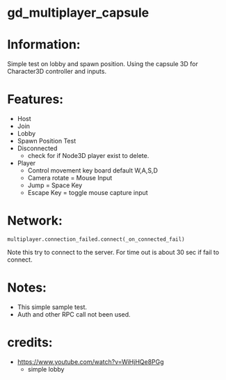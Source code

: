 # gd_multiplayer_capsule

# Information:
  Simple test on lobby and spawn position. Using the capsule 3D for Character3D controller and inputs.
	
# Features:
- Host
- Join
- Lobby
- Spawn Position Test
- Disconnected
	- check for if Node3D player exist to delete.
- Player
	- Control movement key board default W,A,S,D
	- Camera rotate = Mouse Input
	- Jump =  Space Key
	- Escape Key = toggle mouse capture input

# Network:
```
multiplayer.connection_failed.connect(_on_connected_fail)
```
 Note this try to connect to the server. For time out is about 30 sec if fail to connect.



# Notes:
- This simple sample test.
- Auth and other RPC call not been used.

# credits:
- https://www.youtube.com/watch?v=WiHjHQe8PGg
	- simple lobby
